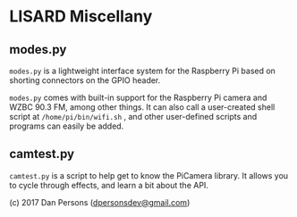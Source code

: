 # LISARD Miscellany
## modes.py
 `` modes.py `` is a lightweight interface system for the Raspberry Pi based on shorting connectors on the GPIO header.

 `` modes.py `` comes with built-in support for the Raspberry Pi camera and WZBC 90.3 FM, among other things. It can also call a user-created shell script at `` /home/pi/bin/wifi.sh `` , and other user-defined scripts and programs can easily be added.

## camtest.py
 `` camtest.py `` is a script to help get to know the PiCamera library. It allows you to cycle through effects, and learn a bit about the API.

(c) 2017 Dan Persons ([dpersonsdev@gmail.com](mailto:dpersonsdev@gmail.com))
